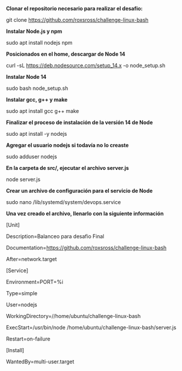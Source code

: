 **Clonar el repositorio necesario para realizar el desafio:**

git clone https://github.com/roxsross/challenge-linux-bash

**Instalar Node.js y npm**

sudo apt install nodejs npm

**Posicionados en el home, descargar de Node 14**

curl -sL https://deb.nodesource.com/setup_14.x -o node_setup.sh

**Instalar Node 14**

sudo bash node_setup.sh

**Instalar gcc, g++ y make**

sudo apt install gcc g++ make

**Finalizar el proceso de instalación de la versión 14 de Node**

sudo apt install -y nodejs

**Agregar el usuario nodejs si todavía no lo creaste**

sudo adduser nodejs

**En la carpeta de src/, ejecutar el archivo server.js**

node server.js

**Crear un archivo de configuración para el servicio de Node**

sudo nano /lib/systemd/system/devops.service

**Una vez creado el archivo, llenarlo con la siguiente información**

[Unit]

Description=Balanceo para desafio Final

Documentation=https://github.com/roxsross/challenge-linux-bash

After=network.target

[Service]

Environment=PORT=%i

Type=simple

User=nodejs

WorkingDirectory=//home/ubuntu/challenge-linux-bash

ExecStart=/usr/bin/node /home/ubuntu/challenge-linux-bash/server.js

Restart=on-failure

[Install]

WantedBy=multi-user.target

